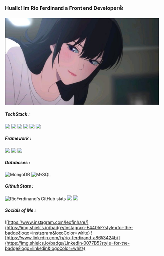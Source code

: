 ### Huallo! Im Rio Ferdinand a Front end Developer👍

![LiShiya](img/github-background.jpeg)

<!--
**RioFerdinand/RioFerdinand** is a ✨ _special_ ✨ repository because its `README.md` (this file) appears on your GitHub profile.

Here are some ideas to get you started:

- 🔭 I’m currently working on ...
- 🌱 I’m currently learning ...
- 👯 I’m looking to collaborate on ...
- 🤔 I’m looking for help with ...
- 💬 Ask me about ...
- 📫 How to reach me: ...
- 😄 Pronouns: ...
- ⚡ Fun fact: ...
-->
##### TechStack :

<img src="https://img.shields.io/badge/C-00599C?style=for-the-badge&logo=c&logoColor=white" />
<img src="https://img.shields.io/badge/C%2B%2B-00599C?style=for-the-badge&logo=c%2B%2B&logoColor=white" />
<img src="https://img.shields.io/badge/CSS3-1572B6?style=for-the-badge&logo=css3&logoColor=white" />
<img src="https://img.shields.io/badge/HTML5-E34F26?style=for-the-badge&logo=html5&logoColor=white" />
<img src="https://img.shields.io/badge/JavaScript-323330?style=for-the-badge&logo=javascript&logoColor=F7DF1E" />
<img src="https://img.shields.io/badge/Python-FFD43B?style=for-the-badge&logo=python&logoColor=blue" />

##### Framework :
<img src="https://img.shields.io/badge/Bootstrap-563D7C?style=for-the-badge&logo=bootstrap&logoColor=white" />
<img src="https://img.shields.io/badge/Express%20js-000000?style=for-the-badge&logo=express&logoColor=white" />
<img src="https://img.shields.io/badge/Laravel-FF2D20?style=for-the-badge&logo=laravel&logoColor=white" />

##### Databases :
![MongoDB](https://img.shields.io/badge/MongoDB-%234ea94b.svg?style=for-the-badge&logo=mongodb&logoColor=white) ![MySQL](https://img.shields.io/badge/mysql-4479A1.svg?style=for-the-badge&logo=mysql&logoColor=white)

##### Github Stats :
![RioFerdinand's GitHub stats](https://github-readme-stats.vercel.app/api?username=RioFerdinand&show_icons=true&theme=tokyonight)
![](https://nirzak-streak-stats.vercel.app/?user=RioFerdinand&theme=tokyonight&hide_border=false)
![](https://github-readme-stats.vercel.app/api/top-langs/?username=RioFerdinand&theme=tokyonight&hide_border=false&include_all_commits=true&count_private=false&layout=compact)

##### Socials of Me :
![https://www.instagram.com/leofinhare/](https://img.shields.io/badge/Instagram-E4405F?style=for-the-badge&logo=instagram&logoColor=white) ![https://www.linkedin.com/in/rio-ferdinand-a8653424b/](https://img.shields.io/badge/LinkedIn-0077B5?style=for-the-badge&logo=linkedin&logoColor=white)